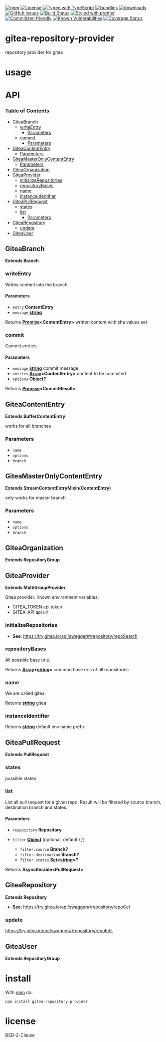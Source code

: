 [![npm](https://img.shields.io/npm/v/gitea-repository-provider.svg)](https://www.npmjs.com/package/gitea-repository-provider)
[![License](https://img.shields.io/badge/License-0BSD-blue.svg)](https://spdx.org/licenses/0BSD.html)
[![Typed with TypeScript](https://flat.badgen.net/badge/icon/Typed?icon=typescript\&label\&labelColor=blue\&color=555555)](https://typescriptlang.org)
[![bundlejs](https://deno.bundlejs.com/?q=gitea-repository-provider\&badge=detailed)](https://bundlejs.com/?q=gitea-repository-provider)
[![downloads](http://img.shields.io/npm/dm/gitea-repository-provider.svg?style=flat-square)](https://npmjs.org/package/gitea-repository-provider)
[![GitHub Issues](https://img.shields.io/github/issues/arlac77/gitea-repository-provider.svg?style=flat-square)](https://github.com/arlac77/gitea-repository-provider/issues)
[![Build Status](https://img.shields.io/endpoint.svg?url=https%3A%2F%2Factions-badge.atrox.dev%2Farlac77%2Fgitea-repository-provider%2Fbadge\&style=flat)](https://actions-badge.atrox.dev/arlac77/gitea-repository-provider/goto)
[![Styled with prettier](https://img.shields.io/badge/styled_with-prettier-ff69b4.svg)](https://github.com/prettier/prettier)
[![Commitizen friendly](https://img.shields.io/badge/commitizen-friendly-brightgreen.svg)](http://commitizen.github.io/cz-cli/)
[![Known Vulnerabilities](https://snyk.io/test/github/arlac77/gitea-repository-provider/badge.svg)](https://snyk.io/test/github/arlac77/gitea-repository-provider)
[![Coverage Status](https://coveralls.io/repos/arlac77/gitea-repository-provider/badge.svg)](https://coveralls.io/github/arlac77/gitea-repository-provider)

# gitea-repository-provider

repository provider for gitea

# usage

# API

<!-- Generated by documentation.js. Update this documentation by updating the source code. -->

### Table of Contents

*   [GiteaBranch](#giteabranch)
    *   [writeEntry](#writeentry)
        *   [Parameters](#parameters)
    *   [commit](#commit)
        *   [Parameters](#parameters-1)
*   [GiteaContentEntry](#giteacontententry)
    *   [Parameters](#parameters-2)
*   [GiteaMasterOnlyContentEntry](#giteamasteronlycontententry)
    *   [Parameters](#parameters-3)
*   [GiteaOrganization](#giteaorganization)
*   [GiteaProvider](#giteaprovider)
    *   [initializeRepositories](#initializerepositories)
    *   [repositoryBases](#repositorybases)
    *   [name](#name)
    *   [instanceIdentifier](#instanceidentifier)
*   [GiteaPullRequest](#giteapullrequest)
    *   [states](#states)
    *   [list](#list)
        *   [Parameters](#parameters-4)
*   [GiteaRepository](#gitearepository)
    *   [update](#update)
*   [GiteaUser](#giteauser)

## GiteaBranch

**Extends Branch**

### writeEntry

Writes content into the branch.

#### Parameters

*   `entry` **ContentEntry**&#x20;
*   `message` **[string](https://developer.mozilla.org/docs/Web/JavaScript/Reference/Global_Objects/String)**&#x20;

Returns **[Promise](https://developer.mozilla.org/docs/Web/JavaScript/Reference/Global_Objects/Promise)\<ContentEntry>** written content with sha values set

### commit

Commit entries.

#### Parameters

*   `message` **[string](https://developer.mozilla.org/docs/Web/JavaScript/Reference/Global_Objects/String)** commit message
*   `entries` **[Array](https://developer.mozilla.org/docs/Web/JavaScript/Reference/Global_Objects/Array)\<ContentEntry>** content to be commited
*   `options` **[Object](https://developer.mozilla.org/docs/Web/JavaScript/Reference/Global_Objects/Object)?**&#x20;

Returns **[Promise](https://developer.mozilla.org/docs/Web/JavaScript/Reference/Global_Objects/Promise)\<CommitResult>**&#x20;

## GiteaContentEntry

**Extends BufferContentEntry**

works for all branches

### Parameters

*   `name` &#x20;
*   `options` &#x20;
*   `branch` &#x20;

## GiteaMasterOnlyContentEntry

**Extends StreamContentEntryMixin(ContentEntry)**

only works for master branch

### Parameters

*   `name` &#x20;
*   `options` &#x20;
*   `branch` &#x20;

## GiteaOrganization

**Extends RepositoryGroup**

## GiteaProvider

**Extends MultiGroupProvider**

Gitea provider.
Known environment variables:

*   GITEA\_TOKEN api token
*   GITEA\_API api url

### initializeRepositories

*   **See**: <https://try.gitea.io/api/swagger#/repository/repoSearch>

### repositoryBases

All possible base urls.

Returns **[Array](https://developer.mozilla.org/docs/Web/JavaScript/Reference/Global_Objects/Array)<[string](https://developer.mozilla.org/docs/Web/JavaScript/Reference/Global_Objects/String)>** common base urls of all repositories

### name

We are called gitea.

Returns **[string](https://developer.mozilla.org/docs/Web/JavaScript/Reference/Global_Objects/String)** gitea

### instanceIdentifier

Returns **[string](https://developer.mozilla.org/docs/Web/JavaScript/Reference/Global_Objects/String)** default env name prefix

## GiteaPullRequest

**Extends PullRequest**

### states

possible states

### list

List all pull request for a given repo.
Result will be filtered by source branch, destination branch and states.

#### Parameters

*   `respository` **Repository**&#x20;
*   `filter` **[Object](https://developer.mozilla.org/docs/Web/JavaScript/Reference/Global_Objects/Object)**  (optional, default `{}`)

    *   `filter.source` **Branch?**&#x20;
    *   `filter.destination` **Branch?**&#x20;
    *   `filter.states` **[Set](https://developer.mozilla.org/docs/Web/JavaScript/Reference/Global_Objects/Set)<[string](https://developer.mozilla.org/docs/Web/JavaScript/Reference/Global_Objects/String)>?**&#x20;

Returns **AsyncIterable\<PullRequest>**&#x20;

## GiteaRepository

**Extends Repository**

*   **See**: <https://try.gitea.io/api/swagger#/repository/repoGet>

### update

<https://try.gitea.io/api/swagger#/repository/repoEdit>

## GiteaUser

**Extends RepositoryGroup**

# install

With [npm](http://npmjs.org) do:

```shell
npm install gitea-repository-provider
```

# license

BSD-2-Clause

